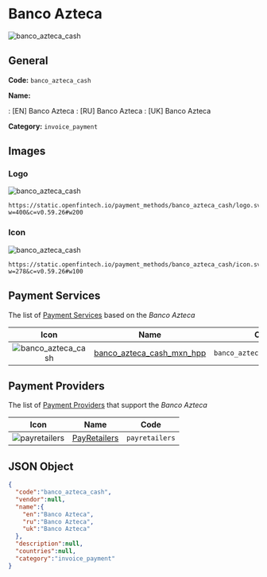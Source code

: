 
# Banco Azteca 
![banco_azteca_cash](https://static.openfintech.io/payment_methods/banco_azteca_cash/logo.svg?w=400&c=v0.59.26#w200)  

## General 
**Code:** `banco_azteca_cash` 
 
**Name:** 
 
:	[EN] Banco Azteca 
:	[RU] Banco Azteca 
:	[UK] Banco Azteca 
 
**Category:** `invoice_payment` 
 

## Images 

### Logo 
![banco_azteca_cash](https://static.openfintech.io/payment_methods/banco_azteca_cash/logo.svg?w=400&c=v0.59.26#w200)  

```
https://static.openfintech.io/payment_methods/banco_azteca_cash/logo.svg?w=400&c=v0.59.26#w200
```  

### Icon 
![banco_azteca_cash](https://static.openfintech.io/payment_methods/banco_azteca_cash/icon.svg?w=278&c=v0.59.26#w100)  

```
https://static.openfintech.io/payment_methods/banco_azteca_cash/icon.svg?w=278&c=v0.59.26#w100
```  

## Payment Services 
 
The list of [Payment Services](/payment-services/) based on the _Banco Azteca_ 

|Icon|Name|Code| 
|:---:|:---:|:---:| 
|![banco_azteca_cash](https://static.openfintech.io/payment_methods/banco_azteca_cash/icon.svg?w=278&c=v0.59.26#w100) |[banco_azteca_cash_mxn_hpp](/payment-services/banco_azteca_cash_mxn_hpp/)|`banco_azteca_cash_mxn_hpp`| 
 

## Payment Providers 
 
The list of [Payment Providers](/payment-providers/) that support the _Banco Azteca_ 

|Icon|Name|Code| 
|:---:|:---:|:---:| 
|![payretailers](https://static.openfintech.io/payment_providers/payretailers/icon.svg?w=278&c=v0.59.26#w100) |[PayRetailers](/payment-providers/payretailers/)|`payretailers`| 
 

## JSON Object 

```json
{
  "code":"banco_azteca_cash",
  "vendor":null,
  "name":{
    "en":"Banco Azteca",
    "ru":"Banco Azteca",
    "uk":"Banco Azteca"
  },
  "description":null,
  "countries":null,
  "category":"invoice_payment"
}
```  

